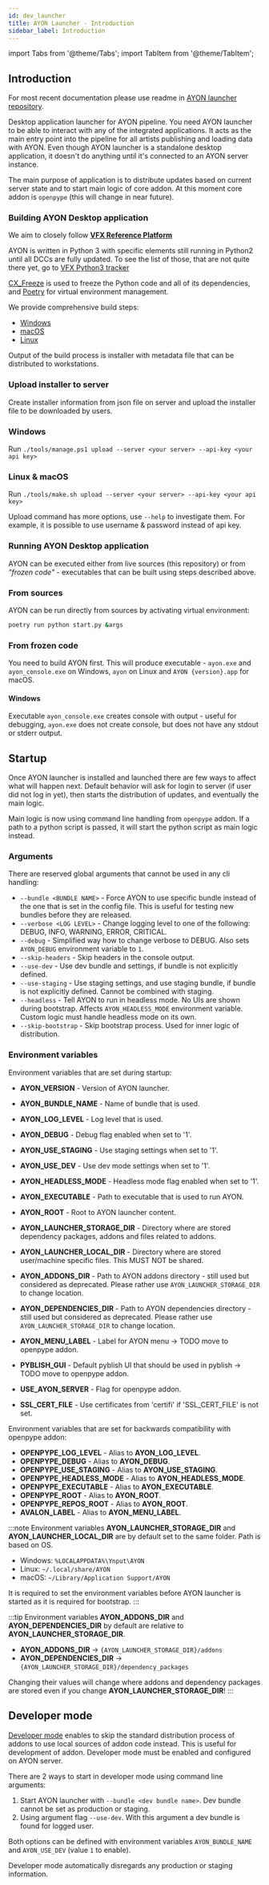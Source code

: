 ```yaml
---
id: dev_launcher
title: AYON Launcher - Introduction
sidebar_label: Introduction
---
```


import Tabs from '@theme/Tabs';
import TabItem from '@theme/TabItem';

## Introduction
For most recent documentation please use readme in [AYON launcher repository](https://github.com/ynput/ayon-launcher/blob/main/README.md).

Desktop application launcher for AYON pipeline. You need AYON launcher to be able to interact with any of the integrated applications. It acts as the main entry point into the pipeline for all artists publishing and loading data with AYON. Even though AYON launcher is a standalone desktop application, it doesn't do anything until it's connected to an AYON server instance.

The main purpose of application is to distribute updates based on current server state and to start main logic of core addon. At this moment core addon is `openpype` (this will change in near future).

### Building AYON Desktop application

We aim to closely follow [**VFX Reference Platform**](https://vfxplatform.com/)

AYON is written in Python 3 with specific elements still running in Python2 until all DCCs are fully updated. To see the list of those, that are not quite there yet, go to [VFX Python3 tracker](https://vfxpy.com/)

[CX_Freeze](https://cx-freeze.readthedocs.io/en/latest) is used to freeze the Python code and all of its dependencies, and [Poetry](https://python-poetry.org/) for virtual environment management.

We provide comprehensive build steps:
* [Windows](dev_launcher_build_windows.md)
* [macOS](dev_launcher_build_macos.md)
* [Linux](dev_launcher_build_linux.md)

Output of the build process is installer with metadata file that can be distributed to workstations.

### Upload installer to server

Create installer information from json file on server and upload the installer file to be downloaded by users.

### Windows
Run `./tools/manage.ps1 upload --server <your server> --api-key <your api key>`

### Linux & macOS
Run `./tools/make.sh upload --server <your server> --api-key <your api key>`

Upload command has more options, use `--help` to investigate them. For example, it is possible to use username & password instead of api key.


### Running AYON Desktop application

AYON can be executed either from live sources (this repository) or from
*"frozen code"* - executables that can be built using steps described above.

### From sources
AYON can be run directly from sources by activating virtual environment:

```sh
poetry run python start.py &args
```

### From frozen code

You need to build AYON first. This will produce executable - `ayon.exe` and `ayon_console.exe` on Windows, `ayon` on Linux and `AYON {version}.app` for macOS.

#### Windows
Executable `ayon_console.exe` creates console with output - useful for debugging, `ayon.exe` does not create console, but does not have any stdout or stderr output.


Startup
-------------
Once AYON launcher is installed and launched there are few ways to affect what will happen next. Default behavior will ask for login to server (if user did not log in yet), then starts the distribution of updates, and eventually the main logic.

Main logic is now using command line handling from `openpype` addon. If a path to a python script is passed, it will start the python script as main logic instead.

### Arguments
There are reserved global arguments that cannot be used in any cli handling:
- `--bundle <BUNDLE NAME>` - Force AYON to use specific bundle instead of the one that is set in the config file. This is useful for testing new bundles before they are released.
- `--verbose <LOG LEVEL>` - Change logging level to one of the following: DEBUG, INFO, WARNING, ERROR, CRITICAL.
- `--debug` - Simplified way how to change verbose to DEBUG. Also sets `AYON_DEBUG` environment variable to `1`.
- `--skip-headers` - Skip headers in the console output.
- `--use-dev` - Use dev bundle and settings, if bundle is not explicitly defined.
- `--use-staging` - Use staging settings, and use staging bundle, if bundle is not explicitly defined. Cannot be combined with staging.
- `--headless` - Tell AYON to run in headless mode. No UIs are shown during bootstrap. Affects `AYON_HEADLESS_MODE` environment variable. Custom logic must handle headless mode on its own.
- `--skip-bootstrap` - Skip bootstrap process. Used for inner logic of distribution.

### Environment variables
Environment variables that are set during startup:
- **AYON_VERSION** - Version of AYON launcher.
- **AYON_BUNDLE_NAME** - Name of bundle that is used.
- **AYON_LOG_LEVEL** - Log level that is used.
- **AYON_DEBUG** - Debug flag enabled when set to '1'.
- **AYON_USE_STAGING** - Use staging settings when set to '1'.
- **AYON_USE_DEV** - Use dev mode settings when set to '1'.
- **AYON_HEADLESS_MODE** - Headless mode flag enabled when set to '1'.
- **AYON_EXECUTABLE** - Path to executable that is used to run AYON.
- **AYON_ROOT** - Root to AYON launcher content.
- **AYON_LAUNCHER_STORAGE_DIR** - Directory where are stored dependency packages, addons and files related to addons.
- **AYON_LAUNCHER_LOCAL_DIR** - Directory where are stored user/machine specific files. This MUST NOT be shared.
- **AYON_ADDONS_DIR** - Path to AYON addons directory - still used but considered as deprecated. Please rather use `AYON_LAUNCHER_STORAGE_DIR` to change location.
- **AYON_DEPENDENCIES_DIR** - Path to AYON dependencies directory - still used but considered as deprecated. Please rather use `AYON_LAUNCHER_STORAGE_DIR` to change location.

- **AYON_MENU_LABEL** - Label for AYON menu -> TODO move to openpype addon.
- **PYBLISH_GUI** - Default pyblish UI that should be used in pyblish -> TODO move to openpype addon.
- **USE_AYON_SERVER** - Flag for openpype addon.

- **SSL_CERT_FILE** - Use certificates from 'certifi' if 'SSL_CERT_FILE' is not set.

Environment variables that are set for backwards compatibility with openpype addon:
- **OPENPYPE_LOG_LEVEL** - Alias to **AYON_LOG_LEVEL**.
- **OPENPYPE_DEBUG** - Alias to **AYON_DEBUG**.
- **OPENPYPE_USE_STAGING** - Alias to **AYON_USE_STAGING**.
- **OPENPYPE_HEADLESS_MODE** - Alias to **AYON_HEADLESS_MODE**.
- **OPENPYPE_EXECUTABLE** - Alias to **AYON_EXECUTABLE**.
- **OPENPYPE_ROOT** - Alias to **AYON_ROOT**.
- **OPENPYPE_REPOS_ROOT** - Alias to **AYON_ROOT**.
- **AVALON_LABEL** - Alias to **AYON_MENU_LABEL**.

:::note
Environment variables **AYON_LAUNCHER_STORAGE_DIR** and **AYON_LAUNCHER_LOCAL_DIR** are by default set to the same folder. Path is based on OS.
- Windows: `%LOCALAPPDATA%\Ynput\AYON`
- Linux: `~/.local/share/AYON`
- macOS: `~/Library/Application Support/AYON`

It is required to set the environment variables before AYON launcher is started as it is required for bootstrap.
:::

:::tip
Environment variables **AYON_ADDONS_DIR** and **AYON_DEPENDENCIES_DIR** by default are relative to **AYON_LAUNCHER_STORAGE_DIR**.

- **AYON_ADDONS_DIR** -> `{AYON_LAUNCHER_STORAGE_DIR}/addons`
- **AYON_DEPENDENCIES_DIR** -> `{AYON_LAUNCHER_STORAGE_DIR}/dependency_packages`

Changing their values will change where addons and dependency packages are stored even if you change **AYON_LAUNCHER_STORAGE_DIR**!
:::

## Developer mode
[Developer mode](dev_dev_mode.md) enables to skip the standard distribution process of addons to use local sources of addon code instead. This is useful for development of addon. Developer mode must be enabled and configured on AYON server.

There are 2 ways to start in developer mode using command line arguments:
1. Start AYON launcher with `--bundle <dev bundle name>`. Dev bundle cannot be set as production or staging.
2. Using argument flag `--use-dev`. With this argument a dev bundle is found for logged user.

Both options can be defined with environment variables `AYON_BUNDLE_NAME` and `AYON_USE_DEV` (value `1` to enable).

Developer mode automatically disregards any production or staging information.
